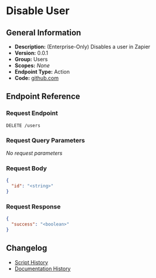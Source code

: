 <!-- BEGIN GENERATED CONTENT -->
# Disable User

## General Information

- **Description:** (Enterprise-Only)  Disables a user in Zapier
- **Version:** 0.0.1
- **Group:** Users
- **Scopes:** _None_
- **Endpoint Type:** Action
- **Code:** [github.com](https://github.com/NangoHQ/integration-templates/tree/main/integrations/zapier/actions/disable-user.ts)


## Endpoint Reference

### Request Endpoint

`DELETE /users`

### Request Query Parameters

_No request parameters_

### Request Body

```json
{
  "id": "<string>"
}
```

### Request Response

```json
{
  "success": "<boolean>"
}
```

## Changelog

- [Script History](https://github.com/NangoHQ/integration-templates/commits/main/integrations/zapier/actions/disable-user.ts)
- [Documentation History](https://github.com/NangoHQ/integration-templates/commits/main/integrations/zapier/actions/disable-user.md)

<!-- END  GENERATED CONTENT -->

